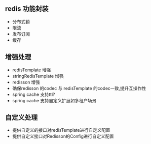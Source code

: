 ## redis 功能封装

- 分布式锁
- 限流
- 发布订阅
- 缓存

## 增强处理

- redisTemplate 增强
- stringRedisTemplate 增强
- redisson 增强
- 确保redisson 的codec 与 redisTemplate 的codec一致,提升互操作性
- spring cache 支持ttl?
- spring cache 支持自定义扩展如多租户场景

## 自定义处理

- 提供自定义的接口对redisTemplate进行自定义配置
- 提供自定义接口对Redisson的Config进行自定义配置
